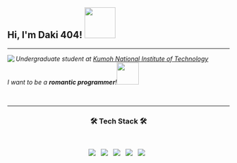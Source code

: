 <h2>Hi, I'm Daki 404! <img src="https://media1.giphy.com/media/xThtavur3TE6l55APe/giphy.gif?cid=ecf05e4704ydjs93ywoibescs161e67qluthk8oky91ij19u&rid=giphy.gif&ct=s" width="70"></h2>
<hr>
<img align='left' src="http://mazassumnida.wtf/api/v2/generate_badge?boj=daki404">
<p><em>Undergraduate student at <a href="https://www.kumoh.ac.kr/ko/index.do">Kumoh National Institute of Technology</a>
</br>I want to be a <b>romantic programmer</b>!<img src="https://media0.giphy.com/media/3oFzmeVbeXIfBUl5sI/giphy.gif" width="50">
</em></p>
<br>


<hr>
<h3 align="center"><b>🛠 Tech Stack 🛠</b></h3>
</br>
<p align="center">
<img src="https://img.shields.io/badge/Python-3776AB?style=flat-square&logo=Python&logoColor=white"/></a> &nbsp
<img src="https://img.shields.io/badge/PySelenium-43B02A?style=flat-square&logo=Selenium&logoColor=white"/></a> &nbsp
<img src="https://img.shields.io/badge/PyQt5-41CD52?style=flat-square&logo=Qt&logoColor=white"/></a> &nbsp
<img src="https://img.shields.io/badge/HTML5-E34F26?style=flat-square&logo=HTML5&logoColor=white"/></a> &nbsp
<img src="https://img.shields.io/badge/CSS3-1572B6?style=flat-square&logo=CSS3&logoColor=white"/></a> &nbsp

<!-- <img src="https://img.shields.io/badge/Android-3DDC84?style=flat-square&logo=Android&logoColor=white"/></a> &nbsp -->


